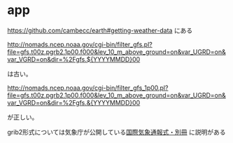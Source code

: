 # app

https://github.com/cambecc/earth#getting-weather-data にある

http://nomads.ncep.noaa.gov/cgi-bin/filter_gfs.pl?file=gfs.t00z.pgrb2.1p00.f000&lev_10_m_above_ground=on&var_UGRD=on&var_VGRD=on&dir=%2Fgfs.${YYYYMMDD}00

は古い。

http://nomads.ncep.noaa.gov/cgi-bin/filter_gfs_1p00.pl?file=gfs.t00z.pgrb2.1p00.f000&lev_10_m_above_ground=on&var_UGRD=on&var_VGRD=on&dir=%2Fgfs.&{YYYYMMDD}00

が正しい。

grib2形式については気象庁が公開している[国際気象通報式・別冊](https://www.jma.go.jp/jma/kishou/books/tsuhoshiki/kokusaibet/kokusaibet_28.pdf) に説明がある
